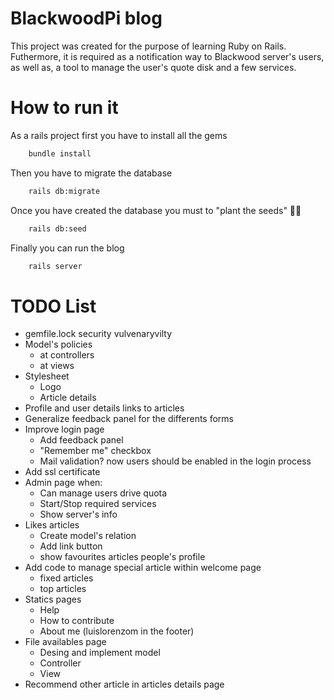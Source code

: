 # BlackwoodPi blog

This project was created for the purpose of learning Ruby on Rails. Futhermore, it is required as a notification way to Blackwood server's users, as well as, a tool to manage the user's quote disk and a few services.

# How to run it
As a rails project first you have to install all the gems
```bash
    bundle install
```
Then you have to migrate the database
```bash
    rails db:migrate
```
Once you have created the database you must to "plant the seeds" :herb::grin:
```bash
    rails db:seed
```
Finally you can run the blog
```bash
    rails server
```

# TODO List

* gemfile.lock security vulvenaryvilty
* Model's policies
  * at controllers
  * at views
* Stylesheet 
  * Logo
  * Article details
* Profile and user details links to articles
* Generalize feedback panel for the differents forms
* Improve login page
  * Add feedback panel
  * "Remember me" checkbox
  * Mail validation? now users should be enabled in the login process
* Add ssl certificate
* Admin page when:
  * Can manage users drive quota
  * Start/Stop required services
  * Show server's info
* Likes articles
  * Create model's relation
  * Add link button
  * show favourites articles people's profile
* Add code to manage special article within welcome page
  * fixed articles
  * top articles
* Statics pages
  * Help
  * How to contribute
  * About me (luislorenzom in the footer)
* File availables page
  * Desing and implement model
  * Controller
  * View
* Recommend other article in articles details page